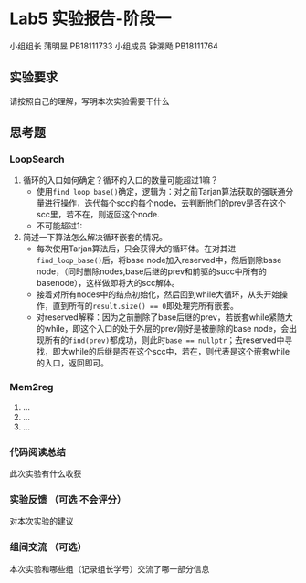 # Lab5 实验报告-阶段一

小组组长 蒲明昱 PB18111733 
小组成员 钟溯飏 PB18111764

## 实验要求

请按照自己的理解，写明本次实验需要干什么

## 思考题
### LoopSearch
1. 循环的入口如何确定？循环的入口的数量可能超过1嘛？
   - 使用`find_loop_base()`确定，逻辑为：对之前Tarjan算法获取的强联通分量进行操作，迭代每个scc的每个node，去判断他们的prev是否在这个scc里，若不在，则返回这个node.
   - 不可能超过1:
2. 简述一下算法怎么解决循环嵌套的情况。
   - 每次使用Tarjan算法后，只会获得大的循环体。在对其进`find_loop_base()`后，将base node加入reserved中，然后删除base node，（同时删除nodes,base后继的prev和前驱的succ中所有的basenode），这样做即将大的scc解体。
   - 接着对所有nodes中的结点初始化，然后回到while大循环，从头开始操作，直到所有的`result.size() == 0`即处理完所有嵌套。
   - 对reserved解释：因为之前删除了base后继的prev，若嵌套while紧随大的while，即这个入口的处于外层的prev刚好是被删除的base node，会出现所有的`find(prev)`都成功，则此时`base == nullptr`；去reserved中寻找，即大while的后继是否在这个scc中，若在，则代表是这个嵌套while的入口，返回即可。
### Mem2reg
1. ...
2. ...
3. ...

### 代码阅读总结

此次实验有什么收获

### 实验反馈 （可选 不会评分）

对本次实验的建议

### 组间交流 （可选）

本次实验和哪些组（记录组长学号）交流了哪一部分信息

